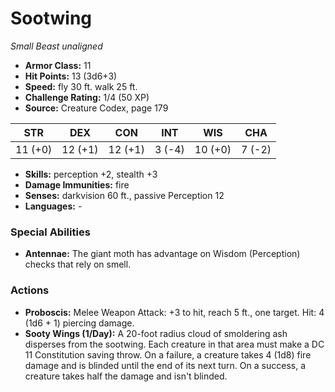 # Sootwing

*Small* *Beast* *unaligned*

- **Armor Class:** 11
- **Hit Points:** 13 (3d6+3)
- **Speed:** fly 30 ft. walk 25 ft.
- **Challenge Rating:** 1/4 (50 XP)
- **Source:** Creature Codex, page 179

| STR | DEX | CON | INT | WIS | CHA |
| --- | --- | --- | --- | --- | --- |
| 11 (+0) | 12 (+1) | 12 (+1) | 3 (-4) | 10 (+0) | 7 (-2) |

- **Skills:** perception +2, stealth +3
- **Damage Immunities:** fire
- **Senses:** darkvision 60 ft., passive Perception 12
- **Languages:** -

### Special Abilities

- **Antennae:** The giant moth has advantage on Wisdom (Perception) checks that rely on smell.

### Actions

- **Proboscis:** Melee Weapon Attack: +3 to hit, reach 5 ft., one target. Hit: 4 (1d6 + 1) piercing damage.
- **Sooty Wings (1/Day):** A 20-foot radius cloud of smoldering ash disperses from the sootwing. Each creature in that area must make a DC 11 Constitution saving throw. On a failure, a creature takes 4 (1d8) fire damage and is blinded until the end of its next turn. On a success, a creature takes half the damage and isn't blinded.


